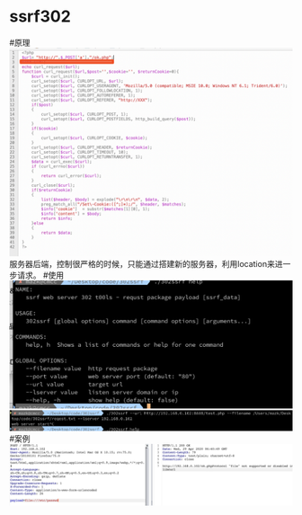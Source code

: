 # ssrf302
#原理
![原因](https://github.com/HToTH/ssrf302/blob/master/images/reason.png)
服务器后端，控制很严格的时候，只能通过搭建新的服务器，利用location来进一步请求。
#使用
![介绍](https://github.com/HToTH/ssrf302/blob/master/images/instruction.png)
![使用](https://github.com/HToTH/ssrf302/blob/master/images/use.png)
#案例
![案例](https://github.com/HToTH/ssrf302/blob/master/images/case.png)